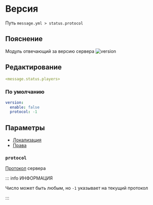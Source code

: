 # Версия
Путь `message.yml > status.protocol`

## Пояснение
Модуль отвечающий за версию сервера
![version](/version.png)

## Редактирование
```yaml
<message.status.players>
```

### По умолчанию
```yaml
version:
  enable: false
  protocol: -1
```

## Параметры

- [Локализация](/docs/localizations/ru_ru/message/status/version/)
- [Права](/docs/permission/message/status/version/)

<!--@include: @/parts/enable.md-->

### `protocol`

[Протокол](https://minecraft.wiki/w/Protocol_version) сервера

::: info ИНФОРМАЦИЯ

Число может быть любым, но `-1` указывает на текущий протокол

:::